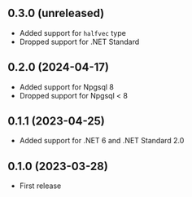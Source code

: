 ## 0.3.0 (unreleased)

- Added support for `halfvec` type
- Dropped support for .NET Standard

## 0.2.0 (2024-04-17)

- Added support for Npgsql 8
- Dropped support for Npgsql < 8

## 0.1.1 (2023-04-25)

- Added support for .NET 6 and .NET Standard 2.0

## 0.1.0 (2023-03-28)

- First release
